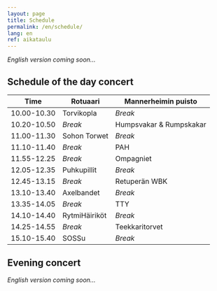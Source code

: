 ```yaml
---
layout: page
title: Schedule
permalink: /en/schedule/
lang: en
ref: aikataulu
---
```

*English version coming soon...*


## Schedule of the day concert

|Time               | Rotuaari    | Mannerheimin puisto |
| ----              | ----------- | -----------         |
| 10.00-10.30       | Torvikopla          | *Break*      |
| 10.20-10.50       | *Break*        | Humpsvakar & Rumpskakar |
| 11.00-11.30       | Sohon Torwet    | *Break*   |
| 11.10-11.40       | *Break*        | PAH |
| 11.55-12.25       | *Break*        | Ompagniet |
| 12.05-12.35       | Puhkupillit       | *Break*  |
| 12.45-13.15       | *Break*   | Retuperän WBK |
| 13.10-13.40       | Axelbandet       | *Break* |
| 13.35-14.05       | *Break*   | TTY |
| 14.10-14.40       | RytmiHäiriköt       | *Break*  |
| 14.25-14.55       | *Break*     | Teekkaritorvet |
| 15.10-15.40       | SOSSu      | *Break*  |

## Evening concert

*English version coming soon...*